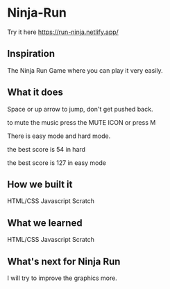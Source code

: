 # Ninja-Run

Try it here https://run-ninja.netlify.app/

## Inspiration

The Ninja Run Game where you can play it very easily.

## What it does

Space or up arrow to jump, don't get pushed back.

to mute the music  press the MUTE ICON  or press M

There is easy mode and hard mode.

the best score is 54 in hard 

the best score is  127  in easy mode 

## How we built it

HTML/CSS Javascript Scratch

## What we learned

HTML/CSS Javascript Scratch

## What's next for Ninja Run

I will try to improve the graphics more.

